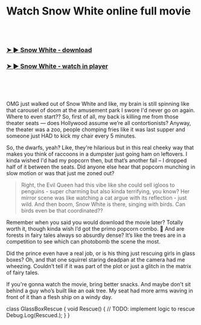 <h1>Watch Snow White online full movie</h1>


<br><br>

<h3><a href="https://Wytebois-circribpivi1981.github.io/skjelaoonc/">➤ ► Snow White - download</a></h3> 
<h3><a href="https://Wytebois-circribpivi1981.github.io/skjelaoonc/">➤ ► Snow White - watch in player</a></h3>


<br><br><br>


OMG just walked out of Snow White and like, my brain is still spinning like that carousel of doom at the amusement park I swore I'd never go on again. Where to even start?? So, first of all, my back is killing me from those theater seats — does Hollywood assume we’re all contortionists? Anyway, the theater was a zoo, people chomping fries like it was last supper and someone just HAD to kick my chair every 5 minutes.

So, the dwarfs, yeah? Like, they're hilarious but in this real cheeky way that makes you think of raccoons in a dumpster just going ham on leftovers. I kinda wished I'd had my popcorn then, but that’s another fail – I dropped half of it between the seats. Did anyone else hear that popcorn munching in slow motion or was that just me zoned out?

> Right, the Evil Queen had this vibe like she could sell igloos to penguins - super charming but also kinda terrifying, you know? Her mirror scene was like watching a cat argue with its reflection - just wild. And then boom, Snow White is there, singing with birds. Can birds even be that coordinated??

Remember when you said you would download the movie later? Totally worth it, though kinda wish I’d got the primo popcorn combo. 🍿 And are forests in fairy tales always so absurdly dense? It’s like the trees are in a competition to see which can photobomb the scene the most.

Did the prince even have a real job, or is his thing just rescuing girls in glass boxes? Oh, and that one squirrel staring deadpan at the camera had me wheezing. Couldn’t tell if it was part of the plot or just a glitch in the matrix of fairy tales.

If you're gonna watch the movie, bring better snacks. And maybe don't sit behind a guy who’s built like an oak tree. My seat had more arms waving in front of it than a flesh ship on a windy day.

class GlassBoxRescue {
    void Rescue() {
        // TODO: implement logic to rescue
        Debug.Log(Rescued.);
    }
}
